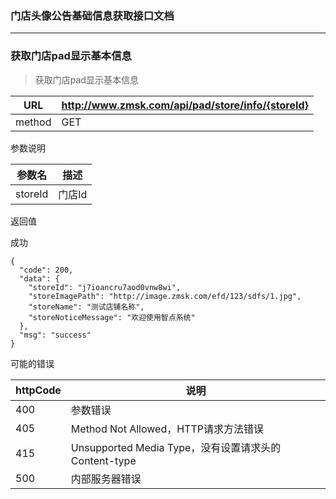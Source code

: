 ### 门店头像公告基础信息获取接口文档 ###
----

### 获取门店pad显示基本信息

> 获取门店pad显示基本信息

|URL|http://www.zmsk.com/api/pad/store/info/{storeId}|
|---|---|
|method|GET|

参数说明

|参数名|描述|
|---|---|
|storeId|门店Id|

返回值

成功

```
{
  "code": 200,
  "data": {
    "storeId": "j7ioancru7aod0vnw8wi",
    "storeImagePath": "http://image.zmsk.com/efd/123/sdfs/1.jpg",
    "storeName": "测试店铺名称",
    "storeNoticeMessage": "欢迎使用智点系统"
  },
  "msg": "success"
}
```

可能的错误

|httpCode|说明|
|---|---|
|400|参数错误|
|405|Method Not Allowed，HTTP请求方法错误|
|415|Unsupported Media Type，没有设置请求头的Content-type|
|500|内部服务器错误|
